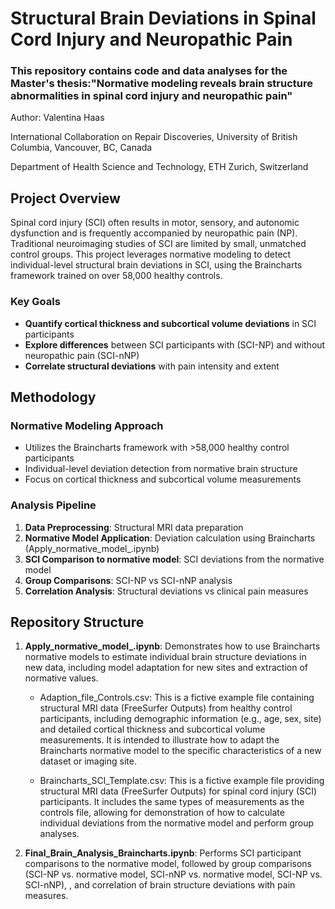 # Structural Brain Deviations in Spinal Cord Injury and Neuropathic Pain

### This repository contains code and data analyses for the Master's thesis:**"Normative modeling reveals brain structure abnormalities in spinal cord injury and neuropathic pain"**  
Author: Valentina Haas
 
International Collaboration on Repair Discoveries, University of British Columbia, Vancouver, BC, Canada


Department of Health Science and Technology, ETH Zurich, Switzerland

##  Project Overview

Spinal cord injury (SCI) often results in motor, sensory, and autonomic dysfunction and is frequently accompanied by neuropathic pain (NP). Traditional neuroimaging studies of SCI are limited by small, unmatched control groups. This project leverages normative modeling to detect individual-level structural brain deviations in SCI, using the Braincharts framework trained on over 58,000 healthy controls.

### Key Goals

- **Quantify cortical thickness and subcortical volume deviations** in SCI participants
- **Explore differences** between SCI participants with (SCI-NP) and without neuropathic pain (SCI-nNP)
- **Correlate structural deviations** with pain intensity and extent

## Methodology

### Normative Modeling Approach
- Utilizes the Braincharts framework with >58,000 healthy control participants
- Individual-level deviation detection from normative brain structure
- Focus on cortical thickness and subcortical volume measurements

### Analysis Pipeline
1. **Data Preprocessing**: Structural MRI data preparation
2. **Normative Model Application**: Deviation calculation using Braincharts (Apply_normative_model_.ipynb)
3. **SCI Comparison to normative model**: SCI deviations from the normative model
4. **Group Comparisons**: SCI-NP vs SCI-nNP analysis
5. **Correlation Analysis**: Structural deviations vs clinical pain measures 


## Repository Structure
1. **Apply_normative_model_.ipynb**: Demonstrates how to use Braincharts normative models to estimate individual brain structure deviations in new data, including model adaptation for new sites and extraction of normative values.
    - Adaption_file_Controls.csv: This is a fictive example file containing structural MRI data (FreeSurfer Outputs) from healthy control participants, including demographic information (e.g., age, sex, site) and detailed cortical thickness and subcortical volume measurements. It is intended to illustrate how to adapt the Braincharts normative model to the specific characteristics of a new dataset or imaging site.

    - Braincharts_SCI_Template.csv: This is a fictive example file providing structural MRI data (FreeSurfer Outputs) for spinal cord injury (SCI) participants. It includes the same types of measurements as the controls file, allowing for demonstration of how to calculate individual deviations from the normative model and perform group analyses.

2. **Final_Brain_Analysis_Braincharts.ipynb**: Performs SCI participant comparisons to the normative model, followed by group comparisons (SCI-NP vs. normative model, SCI-nNP vs. normative model, SCI-NP vs. SCI-nNP), , and correlation of brain structure deviations with pain measures.
